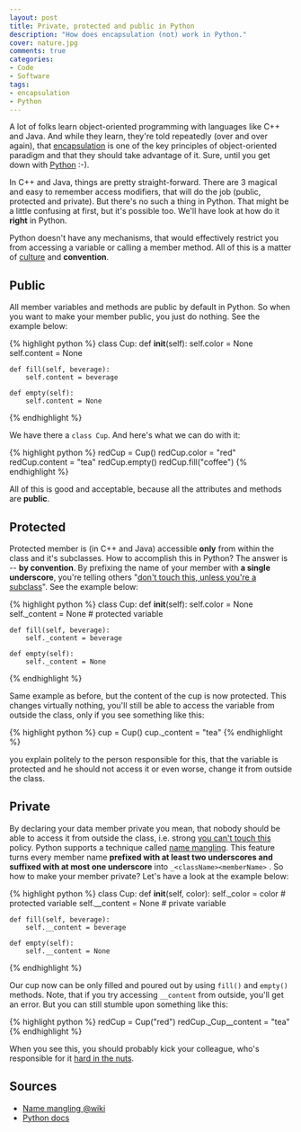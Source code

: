 ```yaml
---
layout: post
title: Private, protected and public in Python
description: "How does encapsulation (not) work in Python."
cover: nature.jpg
comments: true
categories:
- Code
- Software
tags:
- encapsulation
- Python
---
```

A lot of folks learn object-oriented programming with languages like C++ and
Java. And while they learn, they're told repeatedly (over and over again),
that [encapsulation](http://en.wikipedia.org/wiki/Encapsulation_%28object-oriented_programming%29)
is one of the key principles of object-oriented paradigm and that they should
take advantage of it. Sure, until you get down with
[Python](http://www.python.org/) :-).

In C++ and Java, things are pretty straight-forward. There are 3 magical and
easy to remember access modifiers, that will do the job (public, protected
and private). But there's no such a thing in Python. That might be a little
confusing at first, but it's possible too. We'll have look at how do it
**right** in Python.

Python doesn't have any mechanisms, that would effectively restrict you from
accessing a variable or calling a member method. All of this is a matter of
[culture](http://stackoverflow.com/questions/1641219/does-python-have-private-variables-in-classes)
and **convention**.

## Public

All member variables and methods are public by default in Python. So when you
want to make your member public, you just do nothing. See the example below:

{% highlight python %}
class Cup:
    def __init__(self):
        self.color = None
        self.content = None

    def fill(self, beverage):
        self.content = beverage

    def empty(self):
        self.content = None
{% endhighlight %}

We have there a `class Cup`. And here's what we can do with it:


{% highlight python %}
redCup = Cup()
redCup.color = "red"
redCup.content = "tea"
redCup.empty()
redCup.fill("coffee")
{% endhighlight %}


All of this is good and acceptable, because all the attributes and methods
are **public**.

## Protected

Protected member is (in C++ and Java) accessible **only** from within the
class and it's subclasses. How to accomplish this in Python? The answer is
-- **by convention**. By prefixing the name of your member with **a single
underscore**, you're telling others "[don't touch this, unless you're a subclass](http://www.youtube.com/watch?v=otCpCn0l4Wo)".
See the example below:


{% highlight python %}
class Cup:
    def __init__(self):
        self.color = None
        self._content = None # protected variable

    def fill(self, beverage):
        self._content = beverage

    def empty(self):
        self._content = None
{% endhighlight %}


Same example as before, but the content of the cup is now protected. This
changes virtually nothing, you'll still be able to access the variable from
outside the class, only if you see something like this:


{% highlight python %}
cup = Cup()
cup._content = "tea"
{% endhighlight %}


you explain politely to the person responsible for this, that the variable
is protected and he should not access it or even worse, change it from
outside the class.

## Private

By declaring your data member private you mean, that nobody should be able to
access it from outside the class, i.e. strong
[you can't touch this](http://www.youtube.com/watch?v=otCpCn0l4Wo) policy.
Python supports a technique called [name mangling](http://en.wikipedia.org/wiki/Name_mangling#Name_mangling_in_Python).
This feature turns every member name **prefixed with at least two underscores
and suffixed with at most one underscore** into `_<className><memberName>` .
So how to make your member private? Let's have a look at the example below:

{% highlight python %}
class Cup:
    def __init__(self, color):
        self._color = color    # protected variable
        self.__content = None  # private variable

    def fill(self, beverage):
        self.__content = beverage

    def empty(self):
        self.__content = None
{% endhighlight %}

Our cup now can be only filled and poured out by using `fill()` and `empty()`
methods. Note, that if you try accessing `__content` from outside, you'll get
an error. But you can still stumble upon something like this:

{% highlight python %}
redCup = Cup("red")
redCup._Cup__content = "tea"
{% endhighlight %}

When you see this, you should probably kick your colleague, who's responsible
for it [hard in the nuts](http://www.youtube.com/watch?v=otCpCn0l4Wo&feature=player_detailpage#t=128s).

## Sources

- [Name mangling @wiki](http://en.wikipedia.org/wiki/Name_mangling#Name_mangling_in_Python)
- [Python docs](http://docs.python.org/tutorial/classes.html)
